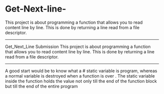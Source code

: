 # Get-Next-line-
This project is about programming a function that allows you to read content line by line. This is done by returning a line read from a file descriptor.

__________________________________________

Get_Next_Line Submission
This project is about programming a function that allows you to read content line by line. This is done by returning a line read from a file descriptor.

__________________________________________

A good start would be to know what a # static variable is
 program, whereas a normal variable is destroyed when a function is over .
 The static variable inside the function holds the value not only till the end of the function block but till the end of the entire program
